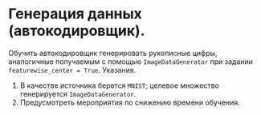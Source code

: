 # Генерация данных (автокодировщик).

Обучить автокодировщик генерировать рукописные цифры,
аналогичные получаемым с помощью `ImageDataGenerator` при задании `featurewise_center = True`.
Указания.
1. В качестве источника берется `MNIST`; целевое множество генерируется `ImageDataGenerator`.
2. Предусмотреть мероприятия по снижению времени обучения.
